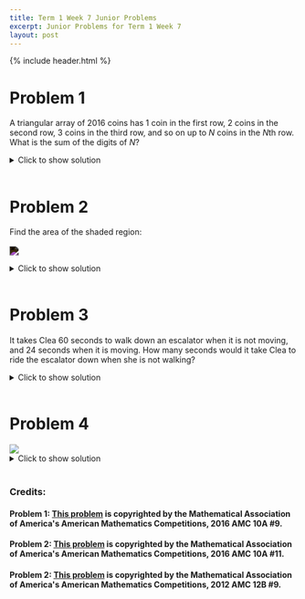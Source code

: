 ```yaml
---
title: Term 1 Week 7 Junior Problems
excerpt: Junior Problems for Term 1 Week 7
layout: post
---
```

{% include header.html %}

# Problem 1
A triangular array of $2016$ coins has $1$ coin in the first row, $2$ coins in the second row, $3$ coins in the third row, and so on up to $N$ coins in the $N$th row. What is the sum of the digits of $N$?

<details>
<summary>Click to show solution</summary>
<h2>Solution 1</h2>
We are trying to find the value of $N$ such that \[1+2+3\cdots+(N-1)+N=\frac{N(N+1)}{2}=2016.\] Noticing that $\frac{63\cdot 64}{2}=2016,$ we have $N=63,$ so our answer is $\boxed{9}.$

Notice that we were attempting to solve $\frac{N(N+1)}{2} = 2016 \Rightarrow N(N+1) = 2016\cdot2 = 4032$. Approximating $N(N+1) \approx N^2$, we were looking for a perfect square that is close to, but less than, $4032$. Since $63^2 = 3969$, we see that $N = 63$ is a likely candidate. Multiplying $63\cdot64$ confirms that our assumption is correct.<br>
<h2>Solution 2</h2>
Knowing that each row number can stand for the number of coins there are in the row, we can just add until we get 2016. Notice that 1 + 2 + 3 ... + 10 = 55. Knowing this, we can say that 11 + 12 ... + 20 = 155 and 21 + ... +30 =255 and so on. This is a quick way to get to the point that N is between 60 and 70. By subtracting from the sum of the number from 1 through 70, we learn that when we subtract 70, 69, 68, 67, 66, 65,and 64, N = 63. Adding those two digits, we get the answer $\boxed{9}.$
<br>
</details>
<br>

# Problem 2
Find the area of the shaded region:
<br><br><img src="https://latex.artofproblemsolving.com/9/5/f/95f8b885091c3cb0d7a2cb9325def6a059bfb982.png" style="filter: invert(100%);"/>

<details>
<summary>Click to show solution</summary>
<h2>Solution 1</h2>
<img src="https://latex.artofproblemsolving.com/9/5/f/95f8b885091c3cb0d7a2cb9325def6a059bfb982.png" style="filter: invert(100%);"/>
The bases of these triangles are all $1$, and by symmetry, their heights are $4$, $\frac{5}{2}$, $4$, and $\frac{5}{2}$. Thus, their areas are $2$, $\frac{5}{4}$, $2$, and $\frac{5}{4}$, which add to the area of the shaded region, which is $\boxed{6\frac{1}{2}}$.
<br>
<h2>Solution 2</h2>
Find the area of the unshaded area by calculating the area of the triangles and rectangles outside of the shaded region. We can do this by splitting up the unshaded areas into various triangles and rectangles as shown.
<img src="https://latex.artofproblemsolving.com/8/2/c/82cdaaa75ab582149da4c5e56880faabde9f14bd.png" style="filter: invert(100%);"/>
Notice that the two added lines bisect each of the $4$ sides of the large rectangle.

Subtracting the unshaded area from the total area gives us $40-33\frac{1}{2}=\boxed{6\frac{1}{2}}$
<br>
</details>
<br>

# Problem 3
It takes Clea 60 seconds to walk down an escalator when it is not moving, and 24 seconds when it is moving. How many seconds would it take Clea to ride the escalator down when she is not walking?

<details>
<summary>Click to show solution</summary>
<h2>Solution 1</h2>
She walks at a rate of $x$ units per second to travel a distance $y$. As $vt=d$, we find $60x=y$ and $24*(x+k)=y$, where $k$ is the speed of the escalator. Setting the two equations equal to each other, $60x=24x+24k$, which means that $k=1.5x$. Now we divide $60$ by $1.5$ because you add the speed of the escalator but remove the walking, leaving the final answer that it takes to ride the escalator alone as $\boxed{40}$

<h2>Solution 2</h2>
We write two equations using distance=rate * time. Let r be the rate she is walking, and e be the speed the escalator moves. WLOG, let the distance of the escalator be 120, as the distance is constant. Thus, our 2 equations are 120=60r and 120=24(r+e). Solving for e, we get e=3. Thus, it will take Clea 120/3 = $\boxed{40}$ seconds
<br>
</details>
<br>

# Problem 4
<img src="{{site.baseurl}}/static/josephweek7.jpeg"/>

<details>
<summary>Click to show solution</summary>
<h2>Solution</h2>
<img src="{{site.baseurl}}/static/josephweek7sol.jpeg"/>
<br>
</details>
<br>

### Credits:
#### Problem 1: [This problem](https://artofproblemsolving.com/wiki/index.php/2016_AMC_10A_Problems/Problem_9) is copyrighted by the Mathematical Association of America's American Mathematics Competitions, 2016 AMC 10A #9.
#### Problem 2: [This problem](https://artofproblemsolving.com/wiki/index.php/2016_AMC_10A_Problems/Problem_11) is copyrighted by the Mathematical Association of America's American Mathematics Competitions, 2016 AMC 10A #11.
#### Problem 2: [This problem](https://artofproblemsolving.com/wiki/index.php/2012_AMC_12B_Problems/Problem_9) is copyrighted by the Mathematical Association of America's American Mathematics Competitions, 2012 AMC 12B #9.
